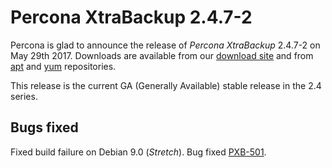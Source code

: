 # Percona XtraBackup 2.4.7-2

Percona is glad to announce the release of *Percona XtraBackup* 2.4.7-2 on
May 29th 2017. Downloads are available from our [download site](http://www.percona.com/downloads/XtraBackup/Percona-XtraBackup-2.4.7-2/) and
from [apt](../../installation/apt_repo.md#apt-repo) and [yum](../../installation/yum_repo.md#yum-repo) repositories.

This release is the current GA (Generally Available) stable release in the 2.4
series.

## Bugs fixed

Fixed build failure on Debian 9.0 (*Stretch*). Bug fixed [PXB-501](https://jira.percona.com/browse/PXB-501).